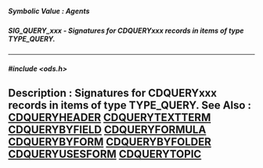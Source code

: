 ##### Symbolic Value : Agents
##### SIG_QUERY_xxx - Signatures for CDQUERYxxx records in items of type TYPE_QUERY.
---
##### #include <ods.h>
**Description :**
Signatures for CDQUERYxxx records in items of type TYPE_QUERY.
**See Also :**
[CDQUERYHEADER](D:/md_files/CDQUERYHEADER.md)
[CDQUERYTEXTTERM](D:/md_files/CDQUERYTEXTTERM.md)
[CDQUERYBYFIELD](D:/md_files/CDQUERYBYFIELD.md)
[CDQUERYFORMULA](D:/md_files/CDQUERYFORMULA.md)
[CDQUERYBYFORM](D:/md_files/CDQUERYBYFORM.md)
[CDQUERYBYFOLDER](D:/md_files/CDQUERYBYFOLDER.md)
[CDQUERYUSESFORM](D:/md_files/CDQUERYUSESFORM.md)
[CDQUERYTOPIC](D:/md_files/CDQUERYTOPIC.md)
---
